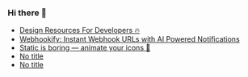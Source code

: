 ### Hi there 👋

<!-- daily.dev BOOKMARKS:START -->
- [Design Resources For Developers 🔥](https://app.daily.dev/posts/wZtYzmIPQ?utm_source=rss&utm_medium=bookmarks&utm_campaign=PnGboN99PhXCxFrWGGg2C)
- [Webhookify: Instant Webhook URLs with AI Powered Notifications](https://app.daily.dev/posts/PW5PAlwhi?utm_source=rss&utm_medium=bookmarks&utm_campaign=PnGboN99PhXCxFrWGGg2C)
- [Static is boring — animate your icons 🎯](https://app.daily.dev/posts/qDs12Kijg?utm_source=rss&utm_medium=bookmarks&utm_campaign=PnGboN99PhXCxFrWGGg2C)
- [No title](https://app.daily.dev/posts/aKFXnAjZ6?utm_source=rss&utm_medium=bookmarks&utm_campaign=PnGboN99PhXCxFrWGGg2C)
- [No title](https://app.daily.dev/posts/GlgxeNyZS?utm_source=rss&utm_medium=bookmarks&utm_campaign=PnGboN99PhXCxFrWGGg2C)
<!-- daily.dev BOOKMARKS:END -->

<!--
**dinesh4monto/dinesh4monto** is a ✨ _special_ ✨ repository because its `README.md` (this file) appears on your GitHub profile.

Here are some ideas to get you started:

- 🔭 I’m currently working on ...
- 🌱 I’m currently learning ...
- 👯 I’m looking to collaborate on ...
- 🤔 I’m looking for help with ...
- 💬 Ask me about ...
- 📫 How to reach me: ...
- 😄 Pronouns: ...
- ⚡ Fun fact: ...
-->
